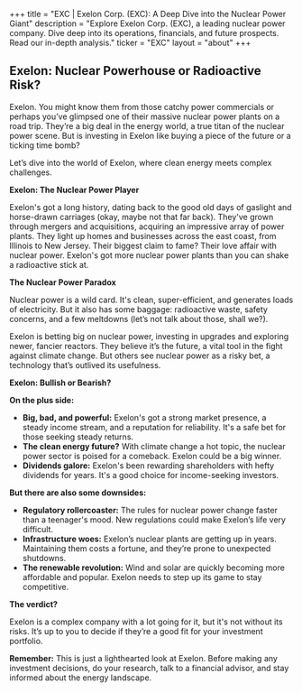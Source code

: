 +++
title = "EXC |  Exelon Corp. (EXC): A Deep Dive into the Nuclear Power Giant"
description = "Explore Exelon Corp. (EXC), a leading nuclear power company. Dive deep into its operations, financials, and future prospects. Read our in-depth analysis."
ticker = "EXC"
layout = "about"
+++

        


## Exelon: Nuclear Powerhouse or Radioactive Risk? 

Exelon. You might know them from those catchy power commercials or perhaps you’ve glimpsed one of their massive nuclear power plants on a road trip. They’re a big deal in the energy world, a true titan of the nuclear power scene. But is investing in Exelon like buying a piece of the future or a ticking time bomb? 

Let’s dive into the world of Exelon, where clean energy meets complex challenges.  

**Exelon: The Nuclear Power Player**

Exelon's got a long history, dating back to the good old days of gaslight and horse-drawn carriages (okay, maybe not that far back). They've grown through mergers and acquisitions, acquiring an impressive array of power plants. They light up homes and businesses across the east coast, from Illinois to New Jersey. Their biggest claim to fame? Their love affair with nuclear power. Exelon's got more nuclear power plants than you can shake a radioactive stick at.

**The Nuclear Power Paradox**

Nuclear power is a wild card. It's clean, super-efficient, and generates loads of electricity. But it also has some baggage:  radioactive waste, safety concerns, and a few meltdowns (let’s not talk about those, shall we?). 

Exelon is betting big on nuclear power, investing in upgrades and exploring newer, fancier reactors. They believe it’s the future, a vital tool in the fight against climate change. But others see nuclear power as a risky bet, a technology that’s outlived its usefulness. 

**Exelon: Bullish or Bearish?**

**On the plus side:**

* **Big, bad, and powerful:** Exelon's got a strong market presence, a steady income stream, and a reputation for reliability. It's a safe bet for those seeking steady returns.
* **The clean energy future?**  With climate change a hot topic, the nuclear power sector is poised for a comeback.  Exelon could be a big winner.
* **Dividends galore:** Exelon's been rewarding shareholders with hefty dividends for years. It's a good choice for income-seeking investors.

**But there are also some downsides:**

* **Regulatory rollercoaster:** The rules for nuclear power change faster than a teenager's mood. New regulations could make Exelon’s life very difficult.
* **Infrastructure woes:**  Exelon’s nuclear plants are getting up in years. Maintaining them costs a fortune, and they’re prone to unexpected shutdowns.
* **The renewable revolution:** Wind and solar are quickly becoming more affordable and popular. Exelon needs to step up its game to stay competitive.

**The verdict?** 

Exelon is a complex company with a lot going for it, but it's not without its risks.  It’s up to you to decide if they’re a good fit for your investment portfolio. 

**Remember:** This is just a lighthearted look at Exelon. Before making any investment decisions, do your research, talk to a financial advisor, and stay informed about the energy landscape. 

        